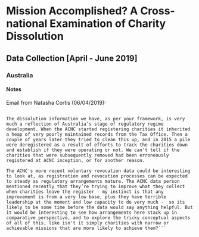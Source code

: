 # Mission Accomplished? A Cross-national Examination of Charity Dissolution

## Data Collection [April - June 2019]

### Australia

#### Notes

Email from Natasha Cortis (06/04/2019):

```A little while back we did do some analysis of ACNC revocation data. The data is poor quality, there are low numbers and at this stage the data is very much an artefact of waves of ACNC efforts to clean up the register. Some of the data we used briefly in a report led by my colleagues Ioana Ramia and Abi Powell https://apo.org.au/node/173046  

The dissolution information we have, as per your framework, is very much a reflection of Australia’s stage of regulatory regime development. When the ACNC started registering charities it inherited a heap of very poorly maintained records from the Tax Office. Then a couple of years later they tried to clean this up, and in 2015 a pile were deregistered as a result of efforts to track the charities down and establish if they were operating or not. We can't tell if the charities that were subsequently removed had been erroneously registered at ACNC inception, or for another reason.

The ACNC's more recent voluntary revocation data could be interesting to look at, as registration and revocation processes can be expected to steady as regulatory arrangements mature. The ACNC data person mentioned recently that they’re trying to improve what they collect when charities leave the register - my instinct is that any improvement is from a very low base, plus they have terrible leadership at the moment and low capacity to do very much -  so its likely to be some time before the data would say anything helpful. But it would be interesting to see how arrangements here stack up in comparative perspective, and to explore the tricky conceptual aspects of all of this, like isn't it simply charities with narrow or achievable missions that are more likely to achieve them?```